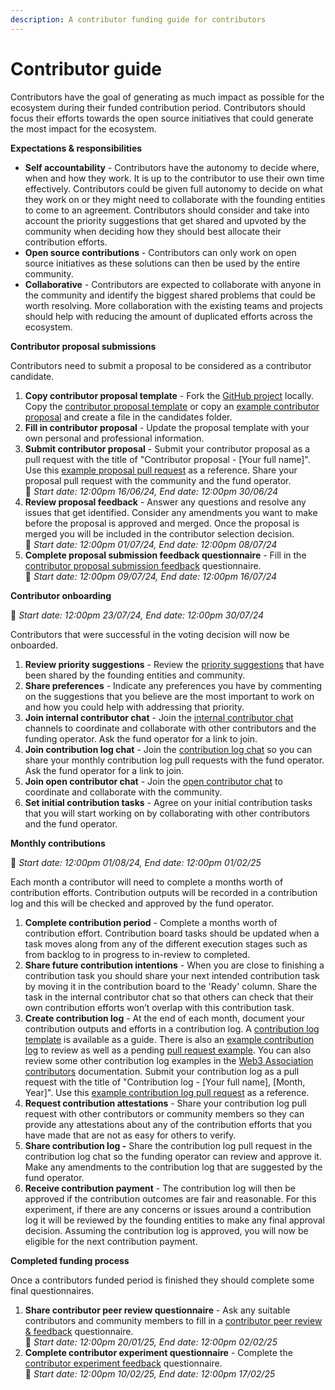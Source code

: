 ```yaml
---
description: A contributor funding guide for contributors
---
```


# Contributor guide

Contributors have the goal of generating as much impact as possible for the ecosystem during their funded contribution period. Contributors should focus their efforts towards the open source initiatives that could generate the most impact for the ecosystem.



**Expectations & responsibilities**

* **Self accountability** - Contributors have the autonomy to decide where, when and how they work. It is up to the contributor to use their own time effectively. Contributors could be given full autonomy to decide on what they work on or they might need to collaborate with the founding entities to come to an agreement. Contributors should consider and take into account the priority suggestions that get shared and upvoted by the community when deciding how they should best allocate their contribution efforts.&#x20;
* **Open source contributions** - Contributors can only work on open source initiatives as these solutions can then be used by the entire community.
* **Collaborative** - Contributors are expected to collaborate with anyone in the community and identify the biggest shared problems that could be worth resolving. More collaboration with the existing teams and projects should help with reducing the amount of duplicated efforts across the ecosystem.



**Contributor proposal submissions**

Contributors need to submit a proposal to be considered as a contributor candidate.

1. **Copy contributor proposal template** - Fork the [GitHub project](https://github.com/web3association/contributor-funding-experiment-example) locally. Copy the [contributor proposal template](https://github.com/web3association/contributor-funding/blob/main/contributor-funding-experiment/templates/forms/contributor-proposal.md) or copy an [example contributor proposal](https://github.com/web3association/contributor-funding-experiment-example/tree/main/current-funding-round/candidates) and create a file in the candidates folder.
2. **Fill in contributor proposal** - Update the proposal template with your own personal and professional information.
3. **Submit contributor proposal** - Submit your contributor proposal as a pull request with the title of "Contributor proposal - \[Your full name]". Use this [example proposal pull request](https://github.com/web3association/contributor-funding-experiment-example/pull/1) as a reference. Share your proposal pull request with the community and the fund operator.\
   &#x20;    :date: _Start date: 12:00pm 16/06/24, End date: 12:00pm 30/06/24_
4. **Review proposal feedback** - Answer any questions and resolve any issues that get identified. Consider any amendments you want to make before the proposal is approved and merged. Once the proposal is merged you will be included in the contributor selection decision.\
   &#x20;    :date: _Start date: 12:00pm 01/07/24, End date: 12:00pm 08/07/24_
5. **Complete proposal submission feedback questionnaire** - Fill in the [contributor proposal submission feedback](https://forms.gle/jL5K3vSq6XqusWxE9) questionnaire.\
   &#x20;    :date: _Start date: 12:00pm 09/07/24, End date: 12:00pm 16/07/24_



**Contributor onboarding**

:date: _Start date: 12:00pm 23/07/24, End date: 12:00pm 30/07/24_

Contributors that were successful in the voting decision will now be onboarded.

1. **Review priority suggestions** - Review the [priority suggestions](https://web3association.canny.io/priority-suggestions-example) that have been shared by the founding entities and community.
2. **Share preferences** - Indicate any preferences you have by commenting on the suggestions that you believe are the most important to work on and how you could help with addressing that priority.
3. **Join internal contributor chat** - Join the [internal contributor chat](https://t.me/contributorfundingexample) channels to coordinate and collaborate with other contributors and the funding operator. Ask the fund operator for a link to join.
4. **Join contribution log chat** - Join the [contribution log chat](https://t.me/contributorfundingexample) so you can share your monthly contribution log pull requests with the fund operator. Ask the fund operator for a link to join.
5. **Join open contributor chat** - Join the [open contributor chat](https://t.me/contributorfundingexample) to coordinate and collaborate with the community.
6. **Set initial contribution tasks** - Agree on your initial contribution tasks that you will start working on by collaborating with other contributors and the fund operator.&#x20;



**Monthly contributions**

:date: _Start date: 12:00pm 01/08/24, End date: 12:00pm 01/02/25_

Each month a contributor will need to complete a months worth of contribution efforts. Contribution outputs will be recorded in a contribution log and this will be checked and approved by the fund operator.

1. **Complete contribution period** - Complete a months worth of contribution effort. Contribution board tasks should be updated when a task moves along from any of the different execution stages such as from backlog to in progress to in-review to completed.
2. **Share future contribution intentions** - When you are close to finishing a contribution task you should share your next intended contribution task by moving it in the contribution board to the 'Ready' column. Share the task in the internal contributor chat so that others can check that their own contribution efforts won’t overlap with this contribution task.
3. **Create contribution log** - At the end of each month, document your contribution outputs and efforts in a contribution log. A [contribution log template](https://funding.contributors.org/contributor-funding-experiment/templates/documents/contribution-log-form) is available as a guide. There is also an [example contribution log](https://example.contributors.org/current-funding-round/funded-contributors/alice-adams/june-2024) to review as well as a pending [pull request example](https://github.com/web3association/contributor-funding-experiment-example/pull/2). You can also review some other contribution log examples in the [Web3 Association contributors](https://docs.web3association.co/contributors) documentation. Submit your contribution log as a pull request with the title of "Contribution log - \[Your full name], \[Month, Year]". Use this [example contribution log pull request](https://github.com/web3association/contributor-funding-experiment-example/pull/2) as a reference.
4. **Request contribution attestations** - Share your contribution log pull request with other contributors or community members so they can provide any attestations about any of the contribution efforts that you have made that are not as easy for others to verify.
5. **Share contribution log -** Share the contribution log pull request in the contribution log chat so the funding operator can review and approve it. Make any amendments to the contribution log that are suggested by the fund operator.
6. **Receive contribution payment** - The contribution log will then be approved if the contribution outcomes are fair and reasonable. For this experiment, if there are any concerns or issues around a contribution log it will be reviewed by the founding entities to make any final approval decision. Assuming the contribution log is approved, you will now be eligible for the next contribution payment.



**Completed funding process**

Once a contributors funded period is finished they should complete some final questionnaires.

1. **Share contributor peer review questionnaire** - Ask any suitable contributors and community members to fill in a [contributor peer review & feedback](https://forms.gle/AuuBHr8cJnx8fTNz8) questionnaire.\
   &#x20;    :date: _Start date: 12:00pm 20/01/25, End date: 12:00pm 02/02/25_
2. **Complete contributor experiment questionnaire** - Complete the [contributor experiment feedback](https://forms.gle/4yZjLXy6Cq9u4H2RA) questionnaire.\
   &#x20;   :date: _Start date: 12:00pm 10/02/25, End date: 12:00pm 17/02/25_
